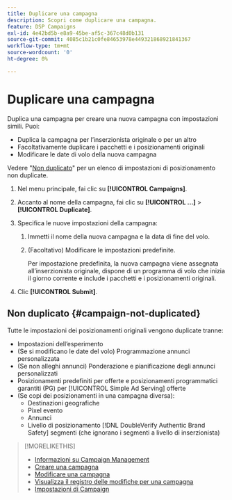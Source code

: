 ```yaml
---
title: Duplicare una campagna
description: Scopri come duplicare una campagna.
feature: DSP Campaigns
exl-id: 4e42bd5b-e8a9-45be-af5c-367c48d0b131
source-git-commit: 4085c1b21c0fe84653978e449321868921841367
workflow-type: tm+mt
source-wordcount: '0'
ht-degree: 0%

---
```


# Duplicare una campagna

<!-- Some placements don't have this option. Clarify which placement types aren't eligible -- is it PG placements, or all placements using private inventory? And anything else? -->

Duplica una campagna per creare una nuova campagna con impostazioni simili. Puoi:

* Duplica la campagna per l’inserzionista originale o per un altro
* Facoltativamente duplicare i pacchetti e i posizionamenti originali
* Modificare le date di volo della nuova campagna

Vedere &quot;[Non duplicato](#campaign-not-duplicated)&quot; per un elenco di impostazioni di posizionamento non duplicate.

1. Nel menu principale, fai clic su **[!UICONTROL Campaigns]**.

1. Accanto al nome della campagna, fai clic su **[!UICONTROL ...]** > **[!UICONTROL Duplicate]**.

1. Specifica le nuove impostazioni della campagna:

   1. Immetti il nome della nuova campagna e la data di fine del volo.

   1. (Facoltativo) Modificare le impostazioni predefinite.

      Per impostazione predefinita, la nuova campagna viene assegnata all’inserzionista originale, dispone di un programma di volo che inizia il giorno corrente e include i pacchetti e i posizionamenti originali.

1. Clic **[!UICONTROL Submit]**.

## Non duplicato {#campaign-not-duplicated}

Tutte le impostazioni dei posizionamenti originali vengono duplicate tranne:

* Impostazioni dell’esperimento
* (Se si modificano le date del volo) Programmazione annunci personalizzata
* (Se non alleghi annunci) Ponderazione e pianificazione degli annunci personalizzati
* Posizionamenti predefiniti per offerte e posizionamenti programmatici garantiti (PG) per [!UICONTROL Simple Ad Serving] offerte
* (Se copi dei posizionamenti in una campagna diversa):
   * Destinazioni geografiche
   * Pixel evento
   * Annunci
   * Livello di posizionamento [!DNL DoubleVerify Authentic Brand Safety] segmenti (che ignorano i segmenti a livello di inserzionista)

>[!MORELIKETHIS]
>
>* [Informazioni su Campaign Management](campaign-about.md)
>* [Creare una campagna](campaign-create.md)
>* [Modificare una campagna](campaign-edit.md)
>* [Visualizza il registro delle modifiche per una campagna](campaign-change-log.md)
>* [Impostazioni di Campaign](campaign-settings.md)

